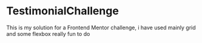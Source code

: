 # TestimonialChallenge
This is my solution for a Frontend Mentor challenge, i have used mainly grid and some flexbox really fun to do
